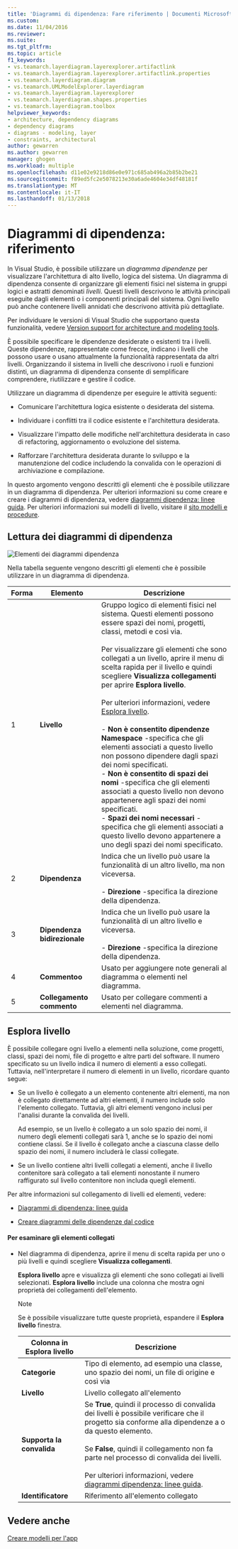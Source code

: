 ```yaml
---
title: 'Diagrammi di dipendenza: Fare riferimento | Documenti Microsoft'
ms.custom: 
ms.date: 11/04/2016
ms.reviewer: 
ms.suite: 
ms.tgt_pltfrm: 
ms.topic: article
f1_keywords:
- vs.teamarch.layerdiagram.layerexplorer.artifactlink
- vs.teamarch.layerdiagram.layerexplorer.artifactlink.properties
- vs.teamarch.layerdiagram.diagram
- vs.teamarch.UMLModelExplorer.layerdiagram
- vs.teamarch.layerdiagram.layerexplorer
- vs.teamarch.layerdiagram.shapes.properties
- vs.teamarch.layerdiagram.toolbox
helpviewer_keywords:
- architecture, dependency diagrams
- dependency diagrams
- diagrams - modeling, layer
- constraints, architectural
author: gewarren
ms.author: gewarren
manager: ghogen
ms.workload: multiple
ms.openlocfilehash: d11e02e9218d86e0e971c685ab496a2b85b2be21
ms.sourcegitcommit: f89ed5fc2e5078213e30a6ade4604e34df48181f
ms.translationtype: MT
ms.contentlocale: it-IT
ms.lasthandoff: 01/13/2018
---
```

# <a name="dependency-diagrams-reference"></a>Diagrammi di dipendenza: riferimento
In Visual Studio, è possibile utilizzare un *diagramma dipendenze* per visualizzare l'architettura di alto livello, logica del sistema. Un diagramma di dipendenza consente di organizzare gli elementi fisici nel sistema in gruppi logici e astratti denominati *livelli*. Questi livelli descrivono le attività principali eseguite dagli elementi o i componenti principali del sistema. Ogni livello può anche contenere livelli annidati che descrivono attività più dettagliate.  
  
 Per individuare le versioni di Visual Studio che supportano questa funzionalità, vedere [Version support for architecture and modeling tools](../modeling/what-s-new-for-design-in-visual-studio.md#VersionSupport).  
  
 È possibile specificare le dipendenze desiderate o esistenti tra i livelli. Queste dipendenze, rappresentate come frecce, indicano i livelli che possono usare o usano attualmente la funzionalità rappresentata da altri livelli. Organizzando il sistema in livelli che descrivono i ruoli e funzioni distinti, un diagramma di dipendenza consente di semplificare comprendere, riutilizzare e gestire il codice.  
  
 Utilizzare un diagramma di dipendenze per eseguire le attività seguenti:  
  
-   Comunicare l'architettura logica esistente o desiderata del sistema.  
  
-   Individuare i conflitti tra il codice esistente e l'architettura desiderata.  
  
-   Visualizzare l'impatto delle modifiche nell'architettura desiderata in caso di refactoring, aggiornamento o evoluzione del sistema.  
  
-   Rafforzare l'architettura desiderata durante lo sviluppo e la manutenzione del codice includendo la convalida con le operazioni di archiviazione e compilazione.  
  
 In questo argomento vengono descritti gli elementi che è possibile utilizzare in un diagramma di dipendenza. Per ulteriori informazioni su come creare e creare i diagrammi di dipendenza, vedere [diagrammi dipendenza: linee guida](../modeling/layer-diagrams-guidelines.md). Per ulteriori informazioni sui modelli di livello, visitare il [sito modelli e procedure](http://go.microsoft.com/fwlink/?LinkId=145794).  
  
## <a name="reading-dependency-diagrams"></a>Lettura dei diagrammi di dipendenza  
 ![Elementi dei diagrammi dipendenza](../modeling/media/uml_layerrefreading.png "UML_LayerRefReading")  
  
 Nella tabella seguente vengono descritti gli elementi che è possibile utilizzare in un diagramma di dipendenza.  
  
|**Forma**|**Elemento**|**Descrizione**|  
|---------------|-----------------|---------------------|  
|1|**Livello**|Gruppo logico di elementi fisici nel sistema. Questi elementi possono essere spazi dei nomi, progetti, classi, metodi e così via.<br /><br /> Per visualizzare gli elementi che sono collegati a un livello, aprire il menu di scelta rapida per il livello e quindi scegliere **Visualizza collegamenti** per aprire **Esplora livello**.<br /><br /> Per ulteriori informazioni, vedere [Esplora livello](#Explorer).<br /><br /> -   **Non è consentito dipendenze Namespace** -specifica che gli elementi associati a questo livello non possono dipendere dagli spazi dei nomi specificati.<br />-   **Non è consentito di spazi dei nomi** -specifica che gli elementi associati a questo livello non devono appartenere agli spazi dei nomi specificati.<br />-   **Spazi dei nomi necessari** -specifica che gli elementi associati a questo livello devono appartenere a uno degli spazi dei nomi specificato.|  
|2|**Dipendenza**|Indica che un livello può usare la funzionalità di un altro livello, ma non viceversa.<br /><br /> -   **Direzione** -specifica la direzione della dipendenza.|  
|3|**Dipendenza bidirezionale**|Indica che un livello può usare la funzionalità di un altro livello e viceversa.<br /><br /> -   **Direzione** -specifica la direzione della dipendenza.|  
|4|**Commentoo**|Usato per aggiungere note generali al diagramma o elementi nel diagramma.|  
|5|**Collegamento commento**|Usato per collegare commenti a elementi nel diagramma.|  
  
##  <a name="Explorer"></a>Esplora livello  
 È possibile collegare ogni livello a elementi nella soluzione, come progetti, classi, spazi dei nomi, file di progetto e altre parti del software. Il numero specificato su un livello indica il numero di elementi a esso collegati. Tuttavia, nell'interpretare il numero di elementi in un livello, ricordare quanto segue:  
  
-   Se un livello è collegato a un elemento contenente altri elementi, ma non è collegato direttamente ad altri elementi, il numero include solo l'elemento collegato. Tuttavia, gli altri elementi vengono inclusi per l'analisi durante la convalida dei livelli.  
  
     Ad esempio, se un livello è collegato a un solo spazio dei nomi, il numero degli elementi collegati sarà 1, anche se lo spazio dei nomi contiene classi. Se il livello è collegato anche a ciascuna classe dello spazio dei nomi, il numero includerà le classi collegate.  
  
-   Se un livello contiene altri livelli collegati a elementi, anche il livello contenitore sarà collegato a tali elementi nonostante il numero raffigurato sul livello contenitore non includa quegli elementi.  
  
 Per altre informazioni sul collegamento di livelli ed elementi, vedere:  
  
-   [Diagrammi di dipendenza: linee guida](../modeling/layer-diagrams-guidelines.md)  
  
-   [Creare diagrammi delle dipendenze dal codice](../modeling/create-layer-diagrams-from-your-code.md)  
  
#### <a name="to-examine-the-linked-artifacts"></a>Per esaminare gli elementi collegati  
  
-   Nel diagramma di dipendenza, aprire il menu di scelta rapida per uno o più livelli e quindi scegliere **Visualizza collegamenti**.  
  
     **Esplora livello** apre e visualizza gli elementi che sono collegati ai livelli selezionati. **Esplora livello** include una colonna che mostra ogni proprietà dei collegamenti dell'elemento.  
  
    > [!NOTE]
    >  Se è possibile visualizzare tutte queste proprietà, espandere il **Esplora livello** finestra.  
  
    |**Colonna in Esplora livello**|**Descrizione**|  
    |----------------------------------|---------------------|  
    |**Categorie**|Tipo di elemento, ad esempio una classe, uno spazio dei nomi, un file di origine e così via|  
    |**Livello**|Livello collegato all'elemento|  
    |**Supporta la convalida**|Se **True**, quindi il processo di convalida dei livelli è possibile verificare che il progetto sia conforme alla dipendenze a o da questo elemento.<br /><br /> Se **False**, quindi il collegamento non fa parte nel processo di convalida dei livelli.<br /><br /> Per ulteriori informazioni, vedere [diagrammi dipendenza: linee guida](../modeling/layer-diagrams-guidelines.md).|  
    |**Identificatore**|Riferimento all'elemento collegato|  
  
## <a name="see-also"></a>Vedere anche  
 [Creare modelli per l'app](../modeling/create-models-for-your-app.md)

